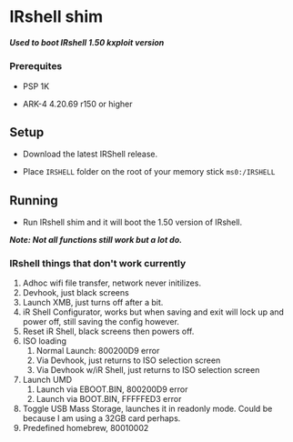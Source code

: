 # IRshell shim

##### Used to boot IRshell 1.50 kxploit version


### Prerequites 

- PSP 1K

- ARK-4 4.20.69 r150 or higher


## Setup

- Download the latest IRShell release.

- Place `IRSHELL` folder on the root of your memory stick `ms0:/IRSHELL`


## Running

- Run IRshell shim and it will boot the 1.50 version of IRshell.

<b><em>Note: Not all functions still work but a lot do.</em></b>

### IRshell things that don't work currently

1. Adhoc wifi file transfer, network never initilizes.
2. Devhook, just black screens
3. Launch XMB, just turns off after a bit.
4. iR Shell Configurator, works but when saving and exit will lock up and power off, still saving the config however.
5. Reset iR Shell, black screens then powers off.
6. ISO loading 
    1. Normal Launch: 800200D9 error
    2. Via Devhook, just returns to ISO selection screen
    3. Via Devhook w/iR Shell, just returns to ISO selection screen
7. Launch UMD
    1. Launch via EBOOT.BIN, 800200D9 error
    2. Launch via BOOT.BIN, FFFFFED3 error
8. Toggle USB Mass Storage, launches it in readonly mode. Could be because I am using a 32GB card perhaps.
9. Predefined homebrew, 80010002

